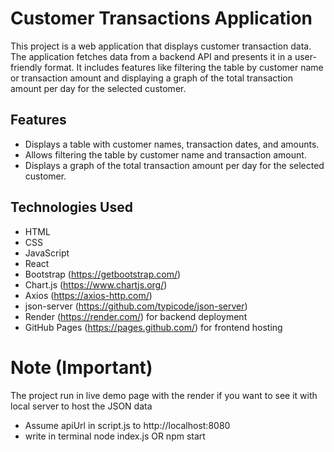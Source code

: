 # Customer Transactions Application

This project is a web application that displays customer transaction data. The application fetches data from a backend API and presents it in a user-friendly format. It includes features like filtering the table by customer name or transaction amount and displaying a graph of the total transaction amount per day for the selected customer.

## Features

- Displays a table with customer names, transaction dates, and amounts.
- Allows filtering the table by customer name and transaction amount.
- Displays a graph of the total transaction amount per day for the selected customer.

## Technologies Used

- HTML
- CSS
- JavaScript
- React
- Bootstrap (https://getbootstrap.com/)
- Chart.js (https://www.chartjs.org/)
- Axios (https://axios-http.com/)
- json-server (https://github.com/typicode/json-server)
- Render (https://render.com/) for backend deployment
- GitHub Pages (https://pages.github.com/) for frontend hosting

# Note (Important)
The project run in live demo page with the render if you want to see it with local server to host the JSON data 
- Assume apiUrl in script.js  to http://localhost:8080
- write in terminal  node index.js OR npm start